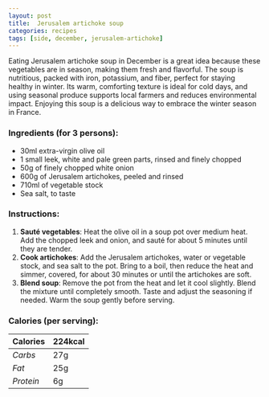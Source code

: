 ```yaml
---
layout: post
title:  Jerusalem artichoke soup
categories: recipes
tags: [side, december, jerusalem-artichoke]
---
```


Eating Jerusalem artichoke soup in December is a great idea because these vegetables are in season, making them fresh and flavorful. The soup is nutritious, packed with iron, potassium, and fiber, perfect for staying healthy in winter. Its warm, comforting texture is ideal for cold days, and using seasonal produce supports local farmers and reduces environmental impact. Enjoying this soup is a delicious way to embrace the winter season in France.

### Ingredients (for 3 persons):
- 30ml extra-virgin olive oil
- 1 small leek, white and pale green parts, rinsed and finely chopped
- 50g of finely chopped white onion
- 600g of Jerusalem artichokes, peeled and rinsed
- 710ml of vegetable stock
- Sea salt, to taste

### Instructions:

1. **Sauté vegetables**: Heat the olive oil in a soup pot over medium heat. Add the chopped leek and onion, and sauté for about 5 minutes until they are tender.
2. **Cook artichokes**: Add the Jerusalem artichokes, water or vegetable stock, and sea salt to the pot. Bring to a boil, then reduce the heat and simmer, covered, for about 30 minutes or until the artichokes are soft.
3. **Blend soup**: Remove the pot from the heat and let it cool slightly. Blend the mixture until completely smooth. Taste and adjust the seasoning if needed. Warm the soup gently before serving.

### Calories (per serving):

| **Calories** | 224kcal |
| ----------- | ----------- |
| *Carbs* | 27g |
| *Fat* | 25g |
| *Protein* | 6g |